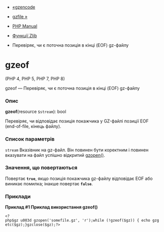 - [«gzencode](function.gzencode.md)
- [gzfile »](function.gzfile.md)

- [PHP Manual](index.md)
- [Функції Zlib](ref.zlib.md)
- Перевіряє, чи є поточна позиція в кінці (EOF) gz-файлу

# gzeof

(PHP 4, PHP 5, PHP 7, PHP 8)

gzeof — Перевіряє, чи є поточна позиція в кінці (EOF) gz-файлу

### Опис

**gzeof**(resource `$stream`): bool

Перевіряє, чи відповідає позиція покажчика у GZ-файлі позиції EOF
(end-of-file, кінець файлу).

### Список параметрів

`stream`
Вказівник на gz-файл. Він повинен бути коректним і повинен вказувати на
файл успішно відкритий [gzopen()](function.gzopen.md).

### Значення, що повертаються

Повертає **`true`**, якщо позиція покажчика gz-файлу відповідає EOF
або виникає помилка; інакше повертає **`false`**.

### Приклади

**Приклад #1 Приклад використання **gzeof()****

` <?php$gz u003d gzopen('somefile.gz', 'r');while (!gzeof($gz)) { echo gzgetc($gz);}gzclose($gz);?> `
